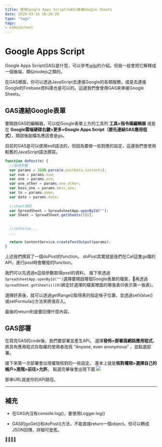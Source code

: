 ```yaml
---
title: 使用Google Apps Script(GAS)串接Google Sheets
date: 2020-03-16 16:26:20
type: "tags"
tags:
- w3HexSchool
---
```


# Google Apps Script
Google Apps Script(GAS)是什麼，可以參考[wiki](https://en.wikipedia.org/wiki/Google_Apps_Script)的介紹。但我一般會把它解釋成一個後端，類似nodejs之類的。

在GAS裡面，你可以透過JavaScript去連接Google的各類服務，或是去連接Google的Firebase資料庫也是可以的。這邊我們會使用GAS來串接Google Sheets。

## GAS連結Google表單
要開啟GAS的編輯器，可以從Google表單上方的工具列 <b>工具>指令碼編輯器</b> 或是在 <b>Google雲端硬碟右鍵>更多>Google Apps Script（要先連結GAS應用程式）</b>，開啟後副檔名應該會是gs。

目前的GAS是可以使用es6語法的，但因為要做一些對應的設定，這邊我們會使用較舊的JavaScript語法撰寫。

```JavaScript
function doPost(e) {
  //取得參數
  var params = JSON.parse(e.postData.contents);
  var num = params.num;
  var one = params.one;
  var one_other = params.one_other;
  var boss_one = params.boss_one;
  var to = params.name;
  var date = params.date;
 
  //sheet資訊
  var SpreadSheet = SpreadsheetApp.openById("");
  var Sheet = SpreadSheet.getSheets()[0];
  
  
  //setValue...
  ...

  return ContentService.createTextOutput(params);
}
```

上述我們撰寫了一個doPost的function。
doPost其實就是我們在Call這隻gs檔的API，進行post時會觸發的function。

我們可以先透過e這個參數取得post的資料。
接下來透過`SpreadsheetApp.openById("")`選擇要開啟哪個Google表單的檔案，再透過`SpreadSheet.getSheets()[0]`綁定好選擇的檔案裡面的哪張表(0表示第一張表)。

選擇好表後，就可以透過getRange()取得表的指定格子位置，並透過setValue()或setFormula()方法來將值存入。

最後的return則是要回傳什麼內容。

## GAS部署
在寫完GAS的code後，我們要部署並產生API。
選擇<b>發佈>部署爲網路應用程式</b>，將具有應用程式存取權的使用者改爲 “Anyone, even anonymous“ ，並點選部署。

接下來第一次部署會出現權限核對的一些設定。
基本上就是<b>核對權限>選擇自己的帳戶>進階>前往>允許</b>。
點選完畢後會出現下圖
![](api.png)

那串URL就是你的API路徑。

---
## 補充
* 在GAS內沒有console.log()，要使用Logger.log()

* GAS的goGet()和doPost()方法，不能直接return一個object。但可以轉成JSON回傳，詳細可[參考](https://developers.google.com/apps-script/guides/content)。






